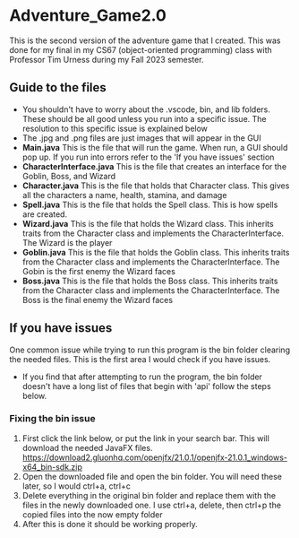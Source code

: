 # Adventure_Game2.0
This is the second version of the adventure game that I created. This was done for my final in my CS67 (object-oriented programming) class with Professor Tim Urness during my Fall 2023 semester. 

## Guide to the files
* You shouldn't have to worry about the .vscode, bin, and lib folders. These should be all good unless you run into a specific issue. The resolution to this specific issue is explained below
* The .jpg and .png files are just images that will appear in the GUI
* **Main.java** This is the file that will run the game. When run, a GUI should pop up. If you run into errors refer to the 'If you have issues' section
* **CharacterInterface.java** This is the file that creates an interface for the Goblin, Boss, and Wizard
* **Character.java** This is the file that holds that Character class. This gives all the characters a name, health, stamina, and damage
* **Spell.java** This is the file that holds the Spell class. This is how spells are created.
* **Wizard.java** This is the file that holds the Wizard class. This inherits traits from the Character class and implements the CharacterInterface. The Wizard is the player
* **Goblin.java** This is the file that holds the Goblin class. This inherits traits from the Character class and implements the CharacterInterface. The Gobin is the first enemy the Wizard faces
* **Boss.java** This is the file that holds the Boss class. This inherits traits from the Character class and implements the CharacterInterface. The Boss is the final enemy the Wizard faces

## If you have issues
One common issue while trying to run this program is the bin folder clearing the needed files. This is the first area I would check if you have issues. 
* If you find that after attempting to run the program, the bin folder doesn't have a long list of files that begin with 'api' follow the steps below.

### Fixing the bin issue
1. First click the link below, or put the link in your search bar. This will download the needed JavaFX files.
   https://download2.gluonhq.com/openjfx/21.0.1/openjfx-21.0.1_windows-x64_bin-sdk.zip
2. Open the downloaded file and open the bin folder. You will need these later, so I would ctrl+a, ctrl+c 
3. Delete everything in the original bin folder and replace them with the files in the newly downloaded one. I use ctrl+a, delete, then ctrl+p the copied files into the now empty folder
4. After this is done it should be working properly. 
